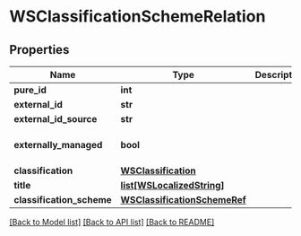 # WSClassificationSchemeRelation

## Properties
Name | Type | Description | Notes
------------ | ------------- | ------------- | -------------
**pure_id** | **int** |  | [optional] 
**external_id** | **str** |  | [optional] 
**external_id_source** | **str** |  | [optional] 
**externally_managed** | **bool** |  | [optional] [default to False]
**classification** | [**WSClassification**](WSClassification.md) |  | [optional] 
**title** | [**list[WSLocalizedString]**](WSLocalizedString.md) |  | [optional] 
**classification_scheme** | [**WSClassificationSchemeRef**](WSClassificationSchemeRef.md) |  | [optional] 

[[Back to Model list]](../README.md#documentation-for-models) [[Back to API list]](../README.md#documentation-for-api-endpoints) [[Back to README]](../README.md)


